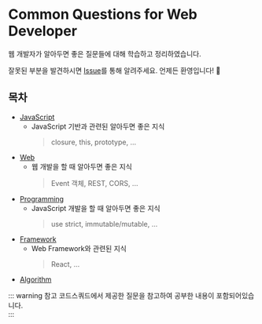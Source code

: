 # Common Questions for Web Developer

웹 개발자가 알아두면 좋은 질문들에 대해 학습하고 정리하였습니다.

잘못된 부분을 발견하시면 [Issue](https://github.com/2ssue/common_questions_for_Web_Developer/issues)를 통해 알려주세요. 언제든 환영입니다! 🙌 

## 목차
- [JavaScript](/docs/Javascript/)
  - JavaScript 기반과 관련된 알아두면 좋은 지식
    > closure, this, prototype, ...
- [Web](/docs/Web/)
  - 웹 개발을 할 때 알아두면 좋은 지식
    > Event 객체, REST, CORS, ...
- [Programming](/docs/Programming/)
  - JavaScript 개발을 할 때 알아두면 좋은 지식
    > use strict, immutable/mutable, ...
- [Framework](/docs/Framework/)
  - Web Framework와 관련된 지식
    > React, ...
- [Algorithm](/docs/Algorithm/)

::: warning 참고
코드스쿼드에서 제공한 질문을 참고하여 공부한 내용이 포함되어있습니다.  
:::